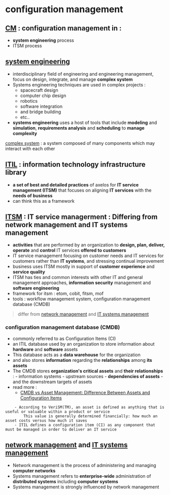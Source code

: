 # configuration management

## [CM](https://en.wikipedia.org/wiki/Configuration_management) : configuration management in : 
- __system engineering__ process
- ITSM process

## [system engineering](https://en.wikipedia.org/wiki/Systems_engineering) 
- interdisciplinary field of engineering and engineering management, focus on design, integrate, and manage __complex system__
- Systems engineering techniques are used in complex projects :
    - spacecraft design
    - computer chip design
    - robotics
    - software integration
    - and bridge building
    - etc..
- __systems engineering__ uses a host of tools that include __modeling__ and __simulation__, __requirements analysis__ and __scheduling__ to __manage complexity__

[complex system](https://en.wikipedia.org/wiki/Complex_system) : a system composed of many components which may interact with each other

## [ITIL](https://en.wikipedia.org/wiki/ITIL) : information technology infrastructure library
- __a set of best and detailed practices__ of axelos for __IT service management (ITSM)__ that focuses on aligning __IT services__ with the __needs of business__
- can think this as a framework

## [ITSM](https://en.wikipedia.org/wiki/IT_service_management) : IT service managerment : Differing from network management and IT systems management
- __activities__ that are performed by an organization to __design, plan, deliver, operate__ and __control__ IT services __offered to customers__
- IT service management focusing on customer needs and IT services for customers rather than __IT systems__, and stressing continual improvement
- business uses ITSM mostly in support of __customer experience__ and __service quality__
- ITSM has ties and common interests with other IT and general management approaches, __information security__ management and __software engineering__ 
- framework for itsm : etom, cobit, fitsm, mof
- tools : workflow management system, configuration management database (CMDB)
> differ from [network management](https://en.wikipedia.org/wiki/Network_management) and [IT systems management](https://en.wikipedia.org/wiki/Systems_management)

### configuration management database (CMDB)
- commonly referred to as Configuration Items (CI)
- an ITIL database used by an organization to store information about __hardware__ and __software__ assets 
- This database acts as a __data warehouse__ for the organization 
- and also stores __information__ regarding the __relationships__ among __its assets__
- The CMDB stores __organization's critical assets__ and __their relationships__ :
        - information systems
        - upstream sources 
        - __dependencies of assets__
        - and the downstream targets of assets
- read more : 
    - [CMDB vs Asset Management: Difference Between Assets and Configuration Items](https://www.bmc.com/blogs/asset-management-vs-configuration-management/)
```
    - According to VeriSM(TM), an asset is defined as anything that is useful or valuable within a product or service
        This value is generally determined financially: how much an asset costs versus how much it saves
    - ITIL defines a configuration item (CI) as any component that must be managed in order to deliver an IT service
```

## [network management](https://en.wikipedia.org/wiki/Network_management) and [IT systems management](https://en.wikipedia.org/wiki/Systems_management)
- Network management is the process of administering and managing __computer networks__ 
- Systems management refers to __enterprise-wide__ administration of __distributed systems__ including __computer systems__
- Systems management is strongly influenced by network management 
